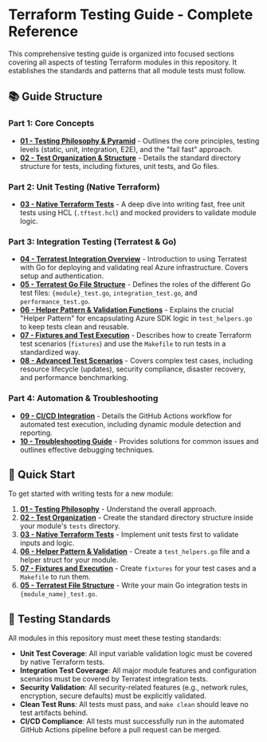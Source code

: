 # Terraform Testing Guide - Complete Reference

This comprehensive testing guide is organized into focused sections covering all aspects of testing Terraform modules in this repository. It establishes the standards and patterns that all module tests must follow.

## 📚 Guide Structure

### Part 1: Core Concepts
- [**01 - Testing Philosophy & Pyramid**](01-testing-philosophy.md) - Outlines the core principles, testing levels (static, unit, integration, E2E), and the "fail fast" approach.
- [**02 - Test Organization & Structure**](02-test-organization.md) - Details the standard directory structure for tests, including fixtures, unit tests, and Go files.

### Part 2: Unit Testing (Native Terraform)
- [**03 - Native Terraform Tests**](03-native-terraform-tests.md) - A deep dive into writing fast, free unit tests using HCL (`.tftest.hcl`) and mocked providers to validate module logic.

### Part 3: Integration Testing (Terratest & Go)
- [**04 - Terratest Integration Overview**](04-terratest-integration-overview.md) - Introduction to using Terratest with Go for deploying and validating real Azure infrastructure. Covers setup and authentication.
- [**05 - Terratest Go File Structure**](05-terratest-file-structure.md) - Defines the roles of the different Go test files: `{module}_test.go`, `integration_test.go`, and `performance_test.go`.
- [**06 - Helper Pattern & Validation Functions**](06-terratest-helpers-and-validation.md) - Explains the crucial "Helper Pattern" for encapsulating Azure SDK logic in `test_helpers.go` to keep tests clean and reusable.
- [**07 - Fixtures and Test Execution**](07-terratest-fixtures-and-execution.md) - Describes how to create Terraform test scenarios (`fixtures`) and use the `Makefile` to run tests in a standardized way.
- [**08 - Advanced Test Scenarios**](08-advanced-testing.md) - Covers complex test cases, including resource lifecycle (updates), security compliance, disaster recovery, and performance benchmarking.

### Part 4: Automation & Troubleshooting
- [**09 - CI/CD Integration**](09-cicd-integration.md) - Details the GitHub Actions workflow for automated test execution, including dynamic module detection and reporting.
- [**10 - Troubleshooting Guide**](10-troubleshooting-guide.md) - Provides solutions for common issues and outlines effective debugging techniques.

## 🚀 Quick Start

To get started with writing tests for a new module:

1.  **[01 - Testing Philosophy](01-testing-philosophy.md)** - Understand the overall approach.
2.  **[02 - Test Organization](02-test-organization.md)** - Create the standard directory structure inside your module's `tests` directory.
3.  **[03 - Native Terraform Tests](03-native-terraform-tests.md)** - Implement unit tests first to validate inputs and logic.
4.  **[06 - Helper Pattern & Validation](06-terratest-helpers-and-validation.md)** - Create a `test_helpers.go` file and a helper struct for your module.
5.  **[07 - Fixtures and Execution](07-terratest-fixtures-and-execution.md)** - Create `fixtures` for your test cases and a `Makefile` to run them.
6.  **[05 - Terratest File Structure](05-terratest-file-structure.md)** - Write your main Go integration tests in `{module_name}_test.go`.

## 🎯 Testing Standards

All modules in this repository must meet these testing standards:

-   **Unit Test Coverage**: All input variable validation logic must be covered by native Terraform tests.
-   **Integration Test Coverage**: All major module features and configuration scenarios must be covered by Terratest integration tests.
-   **Security Validation**: All security-related features (e.g., network rules, encryption, secure defaults) must be explicitly validated.
-   **Clean Test Runs**: All tests must pass, and `make clean` should leave no test artifacts behind.
-   **CI/CD Compliance**: All tests must successfully run in the automated GitHub Actions pipeline before a pull request can be merged.